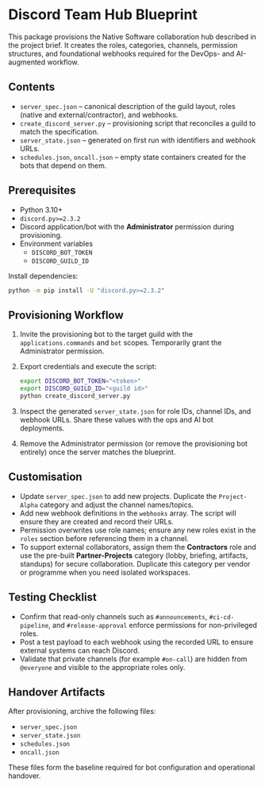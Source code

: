 # Discord Team Hub Blueprint

This package provisions the Native Software collaboration hub described in the
project brief. It creates the roles, categories, channels, permission
structures, and foundational webhooks required for the DevOps- and AI-augmented
workflow.

## Contents

- `server_spec.json` – canonical description of the guild layout, roles (native
  and external/contractor), and webhooks.
- `create_discord_server.py` – provisioning script that reconciles a guild to
  match the specification.
- `server_state.json` – generated on first run with identifiers and webhook
  URLs.
- `schedules.json`, `oncall.json` – empty state containers created for the bots
  that depend on them.

## Prerequisites

- Python 3.10+
- `discord.py>=2.3.2`
- Discord application/bot with the **Administrator** permission during
  provisioning.
- Environment variables
  - `DISCORD_BOT_TOKEN`
  - `DISCORD_GUILD_ID`

Install dependencies:

```bash
python -m pip install -U "discord.py>=2.3.2"
```

## Provisioning Workflow

1. Invite the provisioning bot to the target guild with the `applications.commands`
   and `bot` scopes. Temporarily grant the Administrator permission.
2. Export credentials and execute the script:

   ```bash
   export DISCORD_BOT_TOKEN="<token>"
   export DISCORD_GUILD_ID="<guild id>"
   python create_discord_server.py
   ```

3. Inspect the generated `server_state.json` for role IDs, channel IDs, and
   webhook URLs. Share these values with the ops and AI bot deployments.
4. Remove the Administrator permission (or remove the provisioning bot entirely)
   once the server matches the blueprint.

## Customisation

- Update `server_spec.json` to add new projects. Duplicate the `Project-Alpha`
  category and adjust the channel names/topics.
- Add new webhook definitions in the `webhooks` array. The script will ensure
  they are created and record their URLs.
- Permission overwrites use role names; ensure any new roles exist in the `roles`
  section before referencing them in a channel.
- To support external collaborators, assign them the **Contractors** role and
  use the pre-built **Partner-Projects** category (lobby, briefing, artifacts,
  standups) for secure collaboration. Duplicate this category per vendor or
  programme when you need isolated workspaces.

## Testing Checklist

- Confirm that read-only channels such as `#announcements`, `#ci-cd-pipeline`,
  and `#release-approval` enforce permissions for non-privileged roles.
- Post a test payload to each webhook using the recorded URL to ensure external
  systems can reach Discord.
- Validate that private channels (for example `#on-call`) are hidden from
  `@everyone` and visible to the appropriate roles only.

## Handover Artifacts

After provisioning, archive the following files:

- `server_spec.json`
- `server_state.json`
- `schedules.json`
- `oncall.json`

These files form the baseline required for bot configuration and operational
handover.
